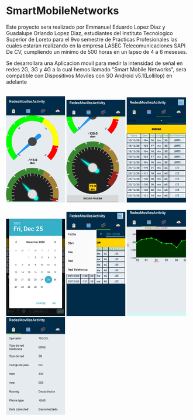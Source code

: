 # SmartMobileNetworks

Este proyecto sera realizado por Emmanuel Eduardo Lopez Diaz y Guadalupe Orlando Lopez Diaz, estudiantes del Instituto Tecnologico 
Superior de Loreto para el 9vo semestre de Practicas Profesionales las cuales estaran realizando en la empresa LASEC Telecomunicaciones SAPI De CV, cumpliendo un minimo de 500 horas en un lapso de 4 a 6 meseses.

Se desarrollara una Aplicacion movil para medir la intensidad de señal en redes 2G, 3G y 4G a la cual hemos llamado 
"Smart Mobile Networks", sera compatible con Dispositivos Moviles con SO Android v5.1(Lollilop) en adelante


<br/>
<img src="1.jpeg" width="32%" />
<img src="2.jpeg" width="32%" />
<img src="3.jpeg" width="32%" />
<br/>
<br/>
<img src="4.jpeg" width="32%" />
<img src="5.jpeg" width="32%" />
<img src="6.jpeg" width="32%" />
<br/>
<img src="7.jpeg" width="32%" />
